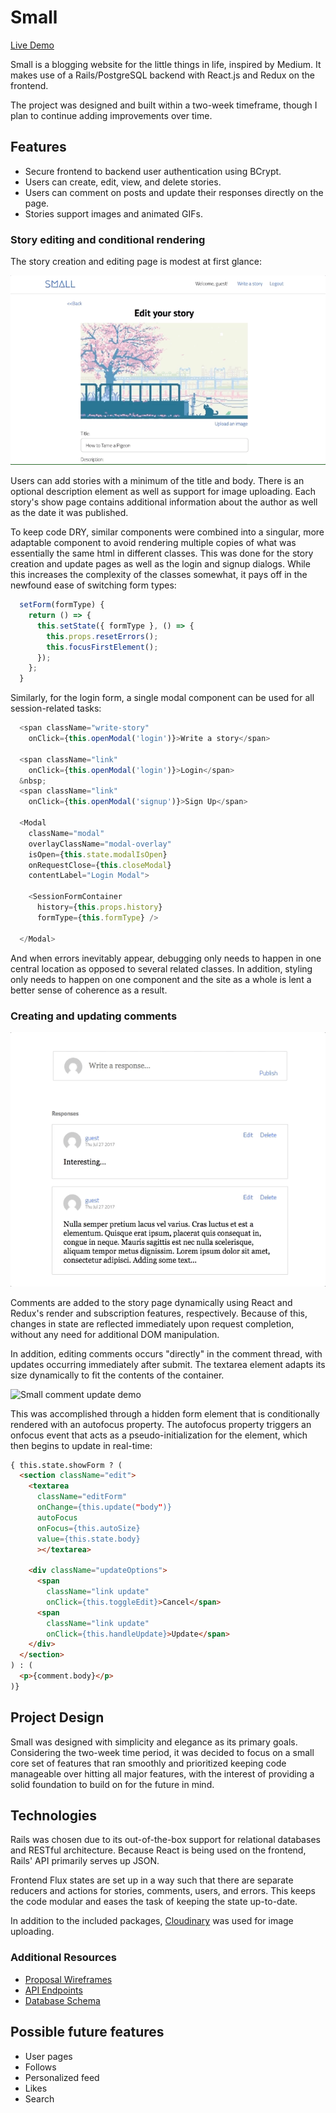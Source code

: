 # Small

[Live Demo][heroku]

[heroku]: https://small-project.herokuapp.com/

Small is a blogging website for the little things in life, inspired by Medium. It makes use of a Rails/PostgreSQL backend with React.js and Redux on the frontend.

The project was designed and built within a two-week timeframe, though I plan to continue adding improvements over time.

## Features
  * Secure frontend to backend user authentication using BCrypt.
  * Users can create, edit, view, and delete stories.
  * Users can comment on posts and update their responses directly on the page.
  * Stories support images and animated GIFs.

### Story editing and conditional rendering

The story creation and editing page is modest at first glance:

![Small story editing page](docs/images/edit_story.gif)

Users can add stories with a minimum of the title and body. There is an optional description element as well as support for image uploading. Each story's show page contains additional information about the author as well as the date it was published.

To keep code DRY, similar components were combined into a singular, more adaptable component to avoid rendering multiple copies of what was essentially the same html in different classes. This was done for the story creation and update pages as well as the login and signup dialogs. While this increases the complexity of the classes somewhat, it pays off in the newfound ease of switching form types:

```js
  setForm(formType) {
    return () => {
      this.setState({ formType }, () => {
        this.props.resetErrors();
        this.focusFirstElement();
      });
    };
  }
```

Similarly, for the login form, a single modal component can be used for all session-related tasks:

```js
  <span className="write-story"
    onClick={this.openModal('login')}>Write a story</span>

  <span className="link"
    onClick={this.openModal('login')}>Login</span>
  &nbsp;
  <span className="link"
    onClick={this.openModal('signup')}>Sign Up</span>

  <Modal
    className="modal"
    overlayClassName="modal-overlay"
    isOpen={this.state.modalIsOpen}
    onRequestClose={this.closeModal}
    contentLabel="Login Modal">

    <SessionFormContainer
      history={this.props.history}
      formType={this.formType} />

  </Modal>
```

And when errors inevitably appear, debugging only needs to happen in one central location as opposed to several related classes. In addition, styling only needs to happen on one component and the site as a whole is lent a better sense of coherence as a result.

### Creating and updating comments

![Small comment creation demo](docs/images/adding_comment.gif)

Comments are added to the story page dynamically using React and Redux's render and subscription features, respectively. Because of this, changes in state are reflected immediately upon request completion, without any need for additional DOM manipulation.

In addition, editing comments occurs "directly" in the comment thread, with updates occurring immediately after submit. The textarea element adapts its size dynamically to fit the contents of the container.

![Small comment update demo](docs/images/editing_comment.gif)

This was accomplished through a hidden form element that is conditionally rendered with an autofocus property. The autofocus property triggers an onfocus event that acts as a pseudo-initialization for the element, which then begins to update in real-time:

```html
{ this.state.showForm ? (
  <section className="edit">
    <textarea
      className="editForm"
      onChange={this.update("body")}
      autoFocus
      onFocus={this.autoSize}
      value={this.state.body}
      ></textarea>

    <div className="updateOptions">
      <span
        className="link update"
        onClick={this.toggleEdit}>Cancel</span>
      <span
        className="link update"
        onClick={this.handleUpdate}>Update</span>
    </div>
  </section>
) : (
  <p>{comment.body}</p>
)}
```

## Project Design

Small was designed with simplicity and elegance as its primary goals. Considering the two-week time period, it was decided to focus on a small core set of features that ran smoothly and prioritized keeping code manageable over hitting all major features, with the interest of providing a solid foundation to build on for the future in mind.

## Technologies

Rails was chosen due to its out-of-the-box support for relational databases and RESTful architecture. Because React is being used on the frontend, Rails' API primarily serves up JSON.

Frontend Flux states are set up in a way such that there are separate reducers and actions for stories, comments, users, and errors. This keeps the code modular and eases the task of keeping the state up-to-date.

In addition to the included packages, [Cloudinary][cloudinary] was used for image uploading.

[cloudinary]: http://cloudinary.com/

### Additional Resources
  * [Proposal Wireframes][wireframes]
  * [API Endpoints][apiEndPoints]
  * [Database Schema][dbSchema]

[wireframes]: docs/wireframes
[apiEndPoints]: docs/api-endpoints.md
[dbSchema]: docs/db-schema.md

## Possible future features

  * User pages
  * Follows
  * Personalized feed
  * Likes
  * Search

